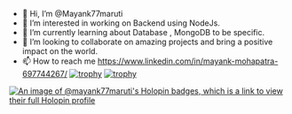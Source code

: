 - 👋 Hi, I’m @Mayank77maruti
- 👀 I’m interested in working on Backend using NodeJs.
- 🌱 I’m currently learning about Database , MongoDB to be specific.
- 💞️ I’m looking to collaborate on amazing projects and bring a positive impact on the world.
- 📫 How to reach me https://www.linkedin.com/in/mayank-mohapatra-697744267/
[![trophy](https://github-profile-trophy.vercel.app/?username=Mayank77maruti)](https://github.com/ryo-ma/github-profile-trophy)
[![trophy](https://github-profile-trophy.vercel.app/?username=Mayank77maruti&theme=onedark)](https://github.com/ryo-ma/github-profile-trophy)
<!---
Mayank77maruti/Mayank77maruti is a ✨ special ✨ repository because its `README.md` (this file) appears on your GitHub profile.
You can click the Preview link to take a look at your changes.
--->
[![An image of @mayank77maruti's Holopin badges, which is a link to view their full Holopin profile](https://holopin.me/mayank77maruti)](https://holopin.io/@mayank77maruti)
